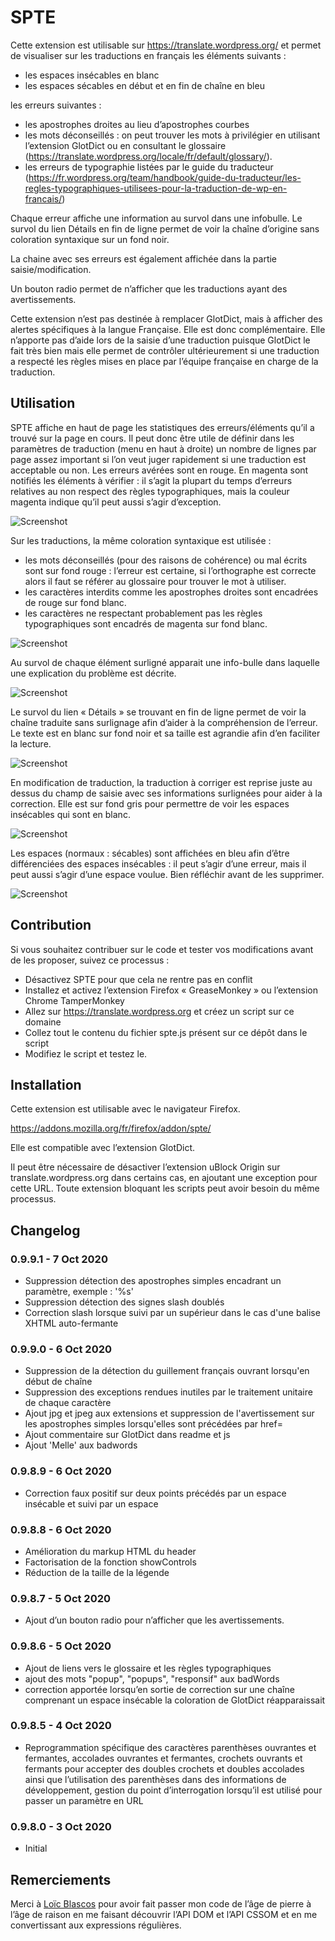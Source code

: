 # SPTE

Cette extension est utilisable sur https://translate.wordpress.org/ et permet de visualiser sur les traductions en français les éléments suivants :
* les espaces insécables en blanc
* les espaces sécables en début et en fin de chaîne en bleu

les erreurs suivantes :
* les apostrophes droites au lieu d’apostrophes courbes
* les mots déconseillés : on peut trouver les mots à privilégier en utilisant l’extension GlotDict ou en consultant le glossaire (https://translate.wordpress.org/locale/fr/default/glossary/).
* les erreurs de typographie listées par le guide du traducteur (https://fr.wordpress.org/team/handbook/guide-du-traducteur/les-regles-typographiques-utilisees-pour-la-traduction-de-wp-en-francais/)

Chaque erreur affiche une information au survol dans une infobulle.
Le survol du lien Détails en fin de ligne permet de voir la chaîne d’origine sans coloration syntaxique sur un fond noir.

La chaine avec ses erreurs est également affichée dans la partie saisie/modification.

Un bouton radio permet de n’afficher que les traductions ayant des avertissements.

Cette extension n’est pas destinée à remplacer GlotDict, mais à afficher des alertes spécifiques à la langue Française. Elle est donc complémentaire.
Elle n’apporte pas d’aide lors de la saisie d’une traduction puisque GlotDict le fait très bien mais elle permet de contrôler ultérieurement si une traduction a respecté les règles mises en place par l’équipe française en charge de la traduction.

## Utilisation

SPTE affiche en haut de page les statistiques des erreurs/éléments qu’il a trouvé sur la page en cours.
Il peut donc être utile de définir dans les paramètres de traduction (menu en haut à droite) un nombre de lignes par page assez important si l’on veut juger rapidement si une traduction est acceptable ou non.
Les erreurs avérées sont en rouge. En magenta sont notifiés les éléments à vérifier : il s’agit la plupart du temps d’erreurs relatives au non respect des règles typographiques, mais la couleur magenta indique qu’il peut aussi s’agir d’exception.

![Screenshot](https://github.com/webaxones/spte/blob/master/assets/screenshots/screenshot-1.png "Statistiques")

Sur les traductions, la même coloration syntaxique est utilisée :
* les mots déconseillés (pour des raisons de cohérence) ou mal écrits sont sur fond rouge : l’erreur est certaine, si l’orthographe est correcte alors il faut se référer au glossaire pour trouver le mot à utiliser.
* les caractères interdits comme les apostrophes droites sont encadrées de rouge sur fond blanc.
* les caractères ne respectant probablement pas les règles typographiques sont encadrés de magenta sur fond blanc.

![Screenshot](https://github.com/webaxones/spte/blob/master/assets/screenshots/screenshot-2.png "Coloration syntaxique")

Au survol de chaque élément surligné apparait une info-bulle dans laquelle une explication du problème est décrite.

![Screenshot](https://github.com/webaxones/spte/blob/master/assets/screenshots/screenshot-3.png "Info-bulle au survol")

Le survol du lien « Détails » se trouvant en fin de ligne permet de voir la chaîne traduite sans surlignage afin d’aider à la compréhension de l’erreur.
Le texte est en blanc sur fond noir et sa taille est agrandie afin d’en faciliter la lecture.

![Screenshot](https://github.com/webaxones/spte/blob/master/assets/screenshots/screenshot-4.png "Info-bulle sans surlignage")

En modification de traduction, la traduction à corriger est reprise juste au dessus du champ de saisie avec ses informations surlignées pour aider à la correction.
Elle est sur fond gris pour permettre de voir les espaces insécables qui sont en blanc.

![Screenshot](https://github.com/webaxones/spte/blob/master/assets/screenshots/screenshot-5.png "Correction de la traduction")

Les espaces (normaux : sécables) sont affichées en bleu afin d’être différenciées des espaces insécables : il peut s’agir d’une erreur, mais il peut aussi s’agir d’une espace voulue. Bien réfléchir avant de les supprimer.

![Screenshot](https://github.com/webaxones/spte/blob/master/assets/screenshots/screenshot-6.png "Espaces sécables en début ou fin de ligne")

## Contribution

Si vous souhaitez contribuer sur le code et tester vos modifications avant de les proposer, suivez ce processus :
* Désactivez SPTE pour que cela ne rentre pas en conflit
* Installez et activez l’extension Firefox « GreaseMonkey » ou l’extension Chrome TamperMonkey
* Allez sur https://translate.wordpress.org et créez un script sur ce domaine
* Collez tout le contenu du fichier spte.js présent sur ce dépôt dans le script
* Modifiez le script et testez le.

## Installation

Cette extension est utilisable avec le navigateur Firefox.

https://addons.mozilla.org/fr/firefox/addon/spte/

Elle est compatible avec l’extension GlotDict.

Il peut être nécessaire de désactiver l’extension uBlock Origin sur translate.wordpress.org dans certains cas, en ajoutant une exception pour cette URL.
Toute extension bloquant les scripts peut avoir besoin du même processus.

## Changelog

### 0.9.9.1 - 7 Oct 2020
*  Suppression détection des apostrophes simples encadrant un paramètre, exemple : '%s'
*  Suppression détection des signes slash doublés
*  Correction slash lorsque suivi par un supérieur dans le cas d'une balise XHTML auto-fermante

### 0.9.9.0 - 6 Oct 2020
*  Suppression de la détection du guillement français ouvrant lorsqu'en début de chaîne
*  Suppression des exceptions rendues inutiles par le traitement unitaire de chaque caractère
*  Ajout jpg et jpeg aux extensions et suppression de l'avertissement sur les apostrophes simples lorsqu'elles sont précédées par href=
*  Ajout commentaire sur GlotDict dans readme et js
*  Ajout 'Melle' aux badwords

### 0.9.8.9 - 6 Oct 2020
* Correction faux positif sur deux points précédés par un espace insécable et suivi par un espace

### 0.9.8.8 - 6 Oct 2020
*  Amélioration du markup HTML du header
*  Factorisation de la fonction showControls
*  Réduction de la taille de la légende

### 0.9.8.7 - 5 Oct 2020
*  Ajout d’un bouton radio pour n’afficher que les avertissements.

### 0.9.8.6 - 5 Oct 2020
*  Ajout de liens vers le glossaire et les règles typographiques
*  ajout des mots "popup", "popups", "responsif" aux badWords
*  correction apportée lorsqu’en sortie de correction sur une chaîne comprenant un espace insécable la coloration de GlotDict réapparaissait

### 0.9.8.5 - 4 Oct 2020
*  Reprogrammation spécifique des caractères parenthèses ouvrantes et fermantes, accolades ouvrantes et fermantes, crochets ouvrants et fermants pour accepter des doubles crochets et doubles accolades ainsi que l’utilisation des parenthèses dans des informations de développement, gestion du point d’interrogation lorsqu’il est utilisé pour passer un paramètre en URL

### 0.9.8.0 - 3 Oct 2020
* Initial

## Remerciements
Merci à <a href="https://wpgridbuilder.com/">Loïc Blascos</a> pour avoir fait passer mon code de l’âge de pierre à l’âge de raison en me faisant découvrir l’API DOM et l’API CSSOM et en me convertissant aux expressions régulières.